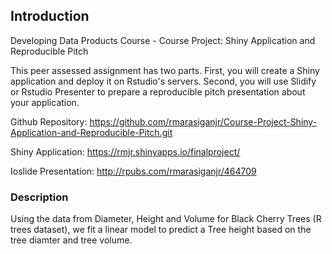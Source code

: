 ## Introduction

Developing Data Products Course - Course Project: Shiny Application and Reproducible Pitch

This peer assessed assignment has two parts. First, you will create a Shiny application and deploy it on Rstudio's servers. Second, you will use Slidify or Rstudio Presenter to prepare a reproducible pitch presentation about your application.

Github Repository: https://github.com/rmarasiganjr/Course-Project-Shiny-Application-and-Reproducible-Pitch.git

Shiny Application: https://rmjr.shinyapps.io/finalproject/

Ioslide Presentation: http://rpubs.com/rmarasiganjr/464709

### Description

Using the data from Diameter, Height and Volume for Black Cherry Trees (R trees dataset), we fit a linear model to predict a Tree height based on the tree diamter and tree volume.
